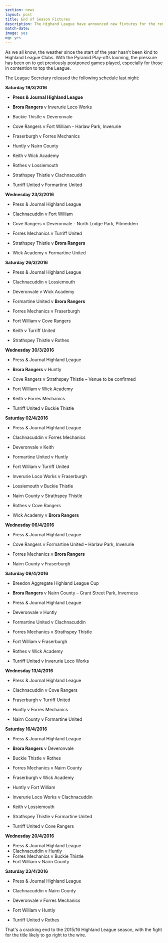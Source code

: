 ```yaml
---
section: news
layout: post
title: End of Season Fixtures
description: The Highand League have announced new fixtures for the remainder of the season.
match-date:
image: yes
og: yes
---
```

As we all know, the weather since the start of the year hasn't been kind to Highland League Clubs. With the Pyramid Play-offs looming, the pressure has been on to get previously postponed games played, especially for those in contention to top the League.

The League Secretary released the following schedule last night:

**Saturday 19/3/2016**

 - **Press & Journal Highland League**
 
 - **Brora Rangers** v Inverurie Loco Works
 - Buckie Thistle v Deveronvale
 - Cove Rangers v Fort William - Harlaw Park, Inverurie
 - Fraserburgh v Forres Mechanics
 - Huntly v Nairn County
 - Keith v Wick Academy
 - Rothes v Lossiemouth
 - Strathspey Thistle v Clachnacuddin
 - Turriff United v Formartine United 
 
**Wednesday 23/3/2016**

 - Press & Journal Highland League

 - Clachnacuddin v Fort William
 - Cove Rangers v Deveronvale - North Lodge Park, Pitmedden
 - Forres Mechanics v Turriff United
 - Strathspey Thistle v **Brora Rangers**
 - Wick Academy v Formartine United 
 
**Saturday 26/3/2016**

 - Press & Journal Highland League
 
 - Clachnacuddin v Lossiemouth
 - Deveronvale v Wick Academy
 - Formartine United v **Brora Rangers**
 - Forres Mechanics v Fraserburgh
 - Fort William v Cove Rangers
 - Keith v Turriff United
 - Strathspey Thistle v Rothes
 
**Wednesday 30/3/2016**

 - Press & Journal Highland League
 
 - **Brora Rangers** v Huntly
 - Cove Rangers v Strathspey Thistle – Venue to be confirmed
 - Fort William v Wick Academy
 - Keith v Forres Mechanics
 - Turriff United v Buckie Thistle
 
**Saturday 02/4/2016**

 - Press & Journal Highland League
 
 - Clachnacuddin v Forres Mechanics
 - Deveronvale v Keith
 - Formartine United v Huntly
 - Fort William v Turriff United
 - Inverurie Loco Works v Fraserburgh
 - Lossiemouth v Buckie Thistle
 - Nairn County v Strathspey Thistle
 - Rothes v Cove Rangers
 - Wick Academy v **Brora Rangers**
 
**Wednesday 06/4/2016**

 - Press & Journal Highland League
 
 - Cove Rangers v Formartine United – Harlaw Park, Inverurie
 - Forres Mechanics v **Brora Rangers**
 - Nairn County v Fraserburgh
 
**Saturday 09/4/2016**

 - Breedon Aggregate Highland League Cup

 - **Brora Rangers** v Nairn County – Grant Street Park, Inverness
 
 - Press & Journal Highland League
 
 - Deveronvale v Huntly
 - Formartine United v Clachnacuddin
 - Forres Mechanics v Strathspey Thistle
 - Fort William v Fraserburgh
 - Rothes v Wick Academy
 - Turriff United v Inverurie Loco Works
 
**Wednesday 13/4/2016**

 - Press & Journal Highland League
 
 - Clachnacuddin v Cove Rangers
 - Fraserburgh v Turriff United
 - Huntly v Forres Mechanics
 - Nairn County v Formartine United 
 
**Saturday 16/4/2016**

 - Press & Journal Highland League
 
 - **Brora Rangers** v Deveronvale
 - Buckie Thistle v Rothes
 - Forres Mechanics v Nairn County
 - Fraserburgh v Wick Academy
 - Huntly v Fort William
 - Inverurie Loco Works v Clachnacuddin
 - Keith v Lossiemouth
 - Strathspey Thistle v Formartine United 
 - Turriff United v Cove Rangers
 
**Wednesday 20/4/2016**

 - Press & Journal Highland League
 - Clachnacuddin v Huntly
 - Forres Mechanics v Buckie Thistle
 - Fort William v Nairn County
 
**Saturday 23/4/2016**

 - Press & Journal Highland League

 - Clachnacuddin v Nairn County
 - Deveronvale v Forres Mechanics
 - Fort William v Huntly
 - Turriff United v Rothes
 
 That's a cracking end to the 2015/16 Highland League season, with the fight for the title likely to go right to the wire.